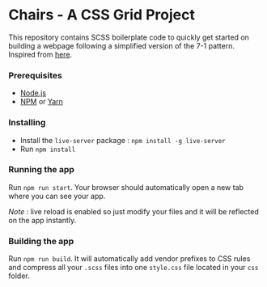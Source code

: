 # Chairs - A CSS Grid Project

This repository contains SCSS boilerplate code to quickly get started on building a webpage following a simplified version of the 7-1 pattern. Inspired from [here](https://dribbble.com/shots/4283610-Chair-Full-Page).

### Prerequisites

* [Node.js](https://nodejs.org/en/)
* [NPM](https://www.npmjs.com/) or [Yarn](https://yarnpkg.com/lang/en/)

### Installing

- Install the `live-server` package : `npm install -g live-server`
- Run `npm install`

### Running the app

Run `npm run start`. Your browser should automatically open a new tab where you can see your app.

*Note :* live reload is enabled so just modify your files and it will be reflected on the app instantly.

### Building the app

Run `npm run build`. It will automatically add vendor prefixes to CSS rules and compress all your `.scss` files into one `style.css` file located in your `css` folder.



